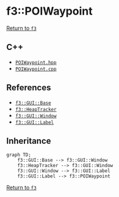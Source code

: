 # f3::POIWaypoint

[Return to `f3`](/docs/f3.md)

## C++

- [`POIWaypoint.hpp`](/c++/include/POIWaypoint.hpp)
- [`POIWaypoint.cpp`](/c++/source/POIWaypoint.cpp)

## References

- [`f3::GUI::Base`](/docs/f3/GUI/Base.md)
- [`f3::HeapTracker`](/docs/f3/HeapTracker.md)
- [`f3::GUI::Window`](/docs/f3/GUI/Window.md)
- [`f3::GUI::Label`](/docs/f3/GUI/Label.md)

## Inheritance

```mermaid
graph TD;
    f3::GUI::Base --> f3::GUI::Window
    f3::HeapTracker --> f3::GUI::Window
    f3::GUI::Window --> f3::GUI::Label
    f3::GUI::Label --> f3::POIWaypoint
```

[Return to `f3`](/docs/f3.md)